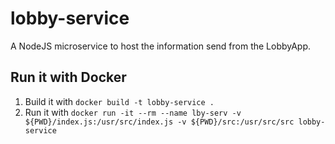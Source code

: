 # lobby-service
A NodeJS microservice to host the information send from the LobbyApp.


## Run it with Docker
1. Build it with `docker build -t lobby-service .`
2. Run it with `docker run -it --rm --name lby-serv -v ${PWD}/index.js:/usr/src/index.js -v ${PWD}/src:/usr/src/src lobby-service`